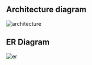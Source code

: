 ## Architecture diagram
![architecture](https://github.com/user-attachments/assets/df25a706-4b83-4c8a-b5d0-3aae97270506)

## ER Diagram
![er](https://github.com/user-attachments/assets/6df5a377-5ad0-41ca-a0f2-2b526952f91f)
